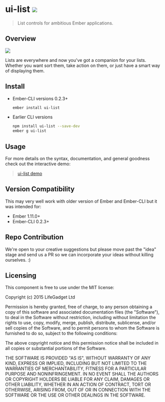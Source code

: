 # ui-list ![ ](https://travis-ci.org/lifegadget/ui-list.svg)
> List controls for ambitious Ember applications.

## Overview ##

![ ](docs/images/hl-design.png)

Lists are everywhere and now you've got a companion for your lists. Whether you want sort them, take action on them, 
or just have a smart way of displaying them. 

## Install ##

- Ember-CLI versions 0.2.3+
    ````bash
    ember install ui-list
    ````

- Earlier CLI versions
    ````bash
    npm install ui-list --save-dev
    ember g ui-list
    ````

## Usage ##
For more details on the syntax, documentation, and general goodness check out the interactive demo:

> [ui-list demo](http://development.ui-list.divshot.io)


## Version Compatibility

This may very well work with older version of Ember and Ember-CLI but it was intended for:

- Ember 1.11.0+
- Ember-CLI 0.2.3+

## Repo Contribution

We're open to your creative suggestions but please move past the "idea" stage 
and send us a PR so we can incorporate your ideas without killing ourselves. :)

## Licensing

This component is free to use under the MIT license:

Copyright (c) 2015 LifeGadget Ltd

Permission is hereby granted, free of charge, to any person obtaining a copy of
this software and associated documentation files (the "Software"), to deal in
the Software without restriction, including without limitation the rights to
use, copy, modify, merge, publish, distribute, sublicense, and/or sell copies
of the Software, and to permit persons to whom the Software is furnished to do
so, subject to the following conditions:

The above copyright notice and this permission notice shall be included in all
copies or substantial portions of the Software.

THE SOFTWARE IS PROVIDED "AS IS", WITHOUT WARRANTY OF ANY KIND, EXPRESS OR
IMPLIED, INCLUDING BUT NOT LIMITED TO THE WARRANTIES OF MERCHANTABILITY,
FITNESS FOR A PARTICULAR PURPOSE AND NONINFRINGEMENT. IN NO EVENT SHALL THE
AUTHORS OR COPYRIGHT HOLDERS BE LIABLE FOR ANY CLAIM, DAMAGES OR OTHER
LIABILITY, WHETHER IN AN ACTION OF CONTRACT, TORT OR OTHERWISE, ARISING FROM,
OUT OF OR IN CONNECTION WITH THE SOFTWARE OR THE USE OR OTHER DEALINGS IN THE
SOFTWARE.